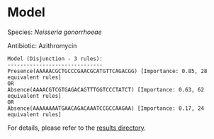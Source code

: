 
# Model

Species: *Neisseria gonorrhoeae*

Antibiotic: Azithromycin

```
Model (Disjunction - 3 rules):
------------------------------
Presence(AAAAACGCTGCCCGAACGCATGTTCAGACGG) [Importance: 0.85, 28 equivalent rules]
OR
Absence(AAAACGTCGTGAGACAGTTTGGTCCCTATCT) [Importance: 0.63, 62 equivalent rules]
OR
Absence(AAAAAAAATGAACAGACAAATCCGCCAAGAA) [Importance: 0.17, 24 equivalent rules]

```

For details, please refer to the [results directory](../../../../../results/scm_b/neisseria%20gonorrhoeae/azithromycin/repeat_6/).

